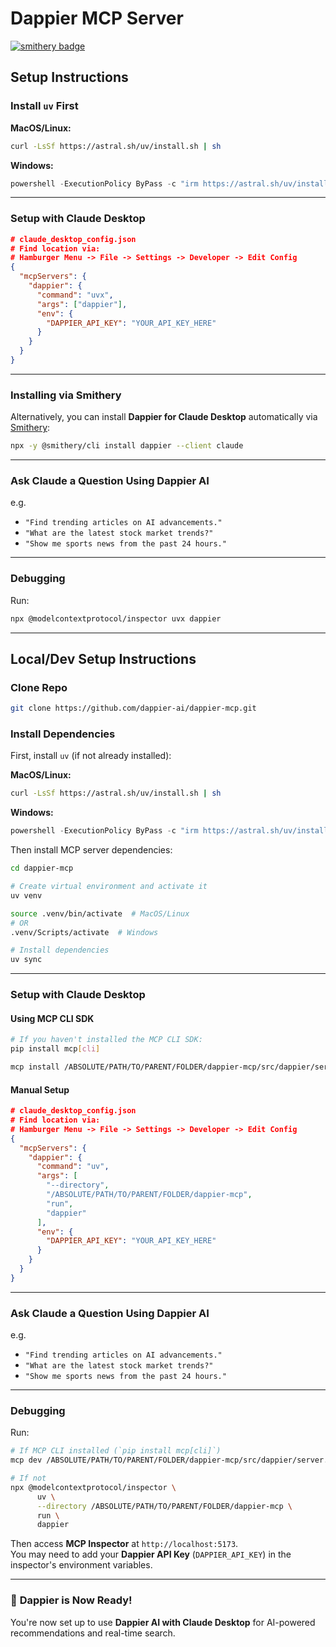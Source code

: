 # Dappier MCP Server  

[![smithery badge](https://smithery.ai/badge/dappier)](https://smithery.ai/server/dappier)

## Setup Instructions  

### Install `uv` First  

**MacOS/Linux:**  
```bash
curl -LsSf https://astral.sh/uv/install.sh | sh
```

**Windows:**  
```powershell
powershell -ExecutionPolicy ByPass -c "irm https://astral.sh/uv/install.ps1 | iex"
```

---

### **Setup with Claude Desktop**  

```json
# claude_desktop_config.json
# Find location via:
# Hamburger Menu -> File -> Settings -> Developer -> Edit Config
{
  "mcpServers": {
    "dappier": {
      "command": "uvx",
      "args": ["dappier"],
      "env": {
        "DAPPIER_API_KEY": "YOUR_API_KEY_HERE"
      }
    }
  }
}
```

---

### **Installing via Smithery**  

Alternatively, you can install **Dappier for Claude Desktop** automatically via [Smithery](https://smithery.ai/server/dappier):  

```bash
npx -y @smithery/cli install dappier --client claude
```

---

### **Ask Claude a Question Using Dappier AI**  

e.g.  
- `"Find trending articles on AI advancements."`  
- `"What are the latest stock market trends?"`  
- `"Show me sports news from the past 24 hours."`  

---

### **Debugging**  

Run:  
```bash
npx @modelcontextprotocol/inspector uvx dappier
```

---

## **Local/Dev Setup Instructions**  

### **Clone Repo**  
```bash
git clone https://github.com/dappier-ai/dappier-mcp.git
```

### **Install Dependencies**  

First, install `uv` (if not already installed):  

**MacOS/Linux:**  
```bash
curl -LsSf https://astral.sh/uv/install.sh | sh
```

**Windows:**  
```powershell
powershell -ExecutionPolicy ByPass -c "irm https://astral.sh/uv/install.ps1 | iex"
```

Then install MCP server dependencies:  

```bash
cd dappier-mcp

# Create virtual environment and activate it
uv venv

source .venv/bin/activate  # MacOS/Linux
# OR
.venv/Scripts/activate  # Windows

# Install dependencies
uv sync
```

---

### **Setup with Claude Desktop**  

#### **Using MCP CLI SDK**  
```bash
# If you haven't installed the MCP CLI SDK:
pip install mcp[cli]

mcp install /ABSOLUTE/PATH/TO/PARENT/FOLDER/dappier-mcp/src/dappier/server.py -v "DAPPIER_API_KEY=API_KEY_HERE"
```

#### **Manual Setup**  

```json
# claude_desktop_config.json
# Find location via:
# Hamburger Menu -> File -> Settings -> Developer -> Edit Config
{
  "mcpServers": {
    "dappier": {
      "command": "uv",
      "args": [
        "--directory",
        "/ABSOLUTE/PATH/TO/PARENT/FOLDER/dappier-mcp",
        "run",
        "dappier"
      ],
      "env": {
        "DAPPIER_API_KEY": "YOUR_API_KEY_HERE"
      }
    }
  }
}
```

---

### **Ask Claude a Question Using Dappier AI**  

e.g.  
- `"Find trending articles on AI advancements."`  
- `"What are the latest stock market trends?"`  
- `"Show me sports news from the past 24 hours."`  

---

### **Debugging**  

Run:  
```bash
# If MCP CLI installed (`pip install mcp[cli]`)
mcp dev /ABSOLUTE/PATH/TO/PARENT/FOLDER/dappier-mcp/src/dappier/server.py

# If not
npx @modelcontextprotocol/inspector \
      uv \
      --directory /ABSOLUTE/PATH/TO/PARENT/FOLDER/dappier-mcp \
      run \
      dappier
```

Then access **MCP Inspector** at `http://localhost:5173`.  
You may need to add your **Dappier API Key** (`DAPPIER_API_KEY`) in the inspector's environment variables.  

---

### 🚀 **Dappier is Now Ready!**  
You're now set up to use **Dappier AI with Claude Desktop** for AI-powered recommendations and real-time search.  

